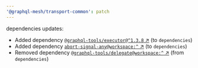 ```yaml
---
'@graphql-mesh/transport-common': patch
---
```


dependencies updates: 

- Added dependency [`@graphql-tools/executor@^1.3.8` ↗︎](https://www.npmjs.com/package/@graphql-tools/executor/v/1.3.8) (to `dependencies`)
- Added dependency [`abort-signal-any@workspace:^` ↗︎](https://www.npmjs.com/package/abort-signal-any/v/workspace:^) (to `dependencies`)
- Removed dependency [`@graphql-tools/delegate@workspace:^` ↗︎](https://www.npmjs.com/package/@graphql-tools/delegate/v/workspace:^) (from `dependencies`)

